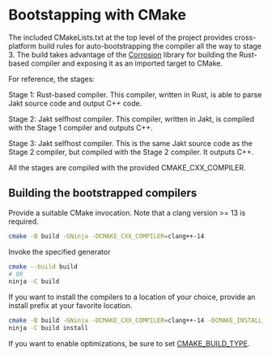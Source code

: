 # Bootstapping with CMake

The included CMakeLists.txt at the top level of the project provides cross-platform build rules for
auto-bootstrapping the compiler all the way to stage 3. The build takes advantage of the [Corrosion](https://github.com/corrosion-rs/corrosion) library for building the Rust-based compiler and exposing it as an imported target to CMake.

For reference, the stages:

Stage 1: Rust-based compiler. This compiler, written in Rust, is able to parse Jakt source code and output C++ code.

Stage 2: Jakt selfhost compiler. This compiler, written in Jakt, is compiled with the Stage 1 compiler and outputs C++.

Stage 3: Jakt selfhost compiler. This is the same Jakt source code as the Stage 2 compiler, but compiled with the Stage 2 compiler. It outputs C++.

All the stages are compiled with the provided CMAKE_CXX_COMPILER.


## Building the bootstrapped compilers

Provide a suitable CMake invocation. Note that a clang version >= 13 is required.

```sh
cmake -B build -GNinja -DCMAKE_CXX_COMPILER=clang++-14
```

Invoke the specified generator

```sh
cmake --build build
# OR
ninja -C build
```

If you want to install the compilers to a location of your choice, provide an install prefix at your favorite location.

```sh
cmake -B build -GNinja -DCMAKE_CXX_COMPILER=clang++-14 -DCMAKE_INSTALL_PREFIX=jakt-install
ninja -C build install
```

If you want to enable optimizations, be sure to set [CMAKE_BUILD_TYPE](https://cmake.org/cmake/help/latest/variable/CMAKE_BUILD_TYPE.html?highlight=cmake_build_type).
